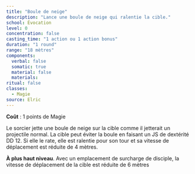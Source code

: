 ```yaml
---
title: "Boule de neige"
description: "Lance une boule de neige qui ralentie la cible."
school: Évocation
level: 0
concentration: false
casting_time: "1 action ou 1 action bonus"
duration: "1 round"
range: "18 mètres"
components:
  verbal: false
  somatic: true
  material: false
  materials:
ritual: false
classes:
  - Magie
source: Elric
---
```

**Coût** : 1 points de Magie  

Le sorcier jette une boule de neige sur la cible comme il jetterait un projectile normal. La cible peut éviter la boule en faisant un JS de dextérité DD 12. Si elle le rate, elle est ralentie pour son tour et sa vitesse de déplacement est réduite de 4 mètres.

**À plus haut niveau**. Avec un emplacement de surcharge de disciple, la vitesse de déplacement de la cible est réduite de 6 mètres   
